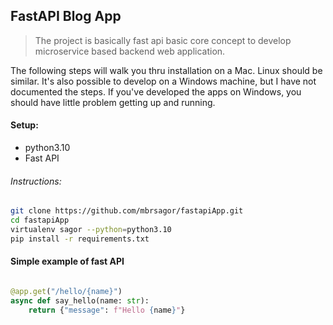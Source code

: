 ## FastAPI Blog App
> The project is basically fast api basic core concept to develop microservice based backend web application.

The following steps will walk you thru installation on a Mac. Linux should be similar. It's also possible to develop on a Windows machine, but I have not documented the steps. If you've developed the apps on Windows, you should have little problem getting up and running.

#### Setup:
- python3.10
- Fast API

###### Instructions:

```bash
git clone https://github.com/mbrsagor/fastapiApp.git
cd fastapiApp
virtualenv sagor --python=python3.10
pip install -r requirements.txt
```

#### Simple example of fast API
```python

@app.get("/hello/{name}")
async def say_hello(name: str):
    return {"message": f"Hello {name}"}

```
